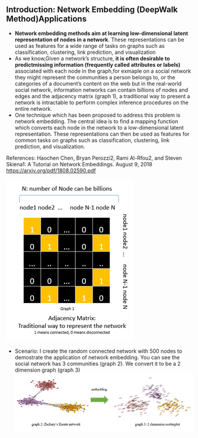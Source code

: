 ## Introduction:  Network Embedding (DeepWalk Method)Applications
- **Network embedding methods aim at learning low-dimensional latent representation of nodes
in a network**. These representations can be used as features for a wide range of tasks on graphs
such as classification, clustering, link prediction, and visualization
- As we know,Given a network’s structure, **it is often desirable to predictmissing information (frequently called attributes or labels)** associated with each node in the graph,for exmaple on a social
network they might represent the communities a person belongs to, or the categories of a document’s
content on the web but in the real-world social network, information networks can contain billions of nodes and edges and the adjacency matrix (graph 1), a traditional way to present a network is intractable to perform complex inference procedures on the entire network.
- One technique which has been proposed to address this problem is network embedding. The central idea is to find a mapping
function which converts each node in the network to a low-dimensional latent representation. These
representations can then be used as features for common tasks on graphs such as classification,
clustering, link prediction, and visualization.

References:
Haochen Chen, Bryan Perozzi2, Rami Al-Rfou2, and Steven Skiena1: A Tutorial on Network Embeddings. August 9, 2018
https://arxiv.org/pdf/1808.02590.pdf

![](adjacency_matrix_graph.png)

- Scenario: I create the random connected network with 500 nodes to demostrate the application of network embedding. You can see the social network has 3 communities (graph 2). We convert it to be a 2 dimension graph (graph 3)
![](embedding_graph.png)
